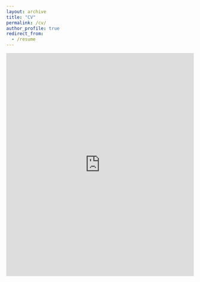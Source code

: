 ```yaml
---
layout: archive
title: "CV"
permalink: /cv/
author_profile: true
redirect_from:
  - /resume
---
```


<iframe src="https://www.business.uconn.edu/wp-content/uploads/sites/969/2016/08/Peng-CV-October-2023.pdf" width="100%" height="600" frameborder="no" border="0" marginwidth="0" marginheight="0"></iframe>

